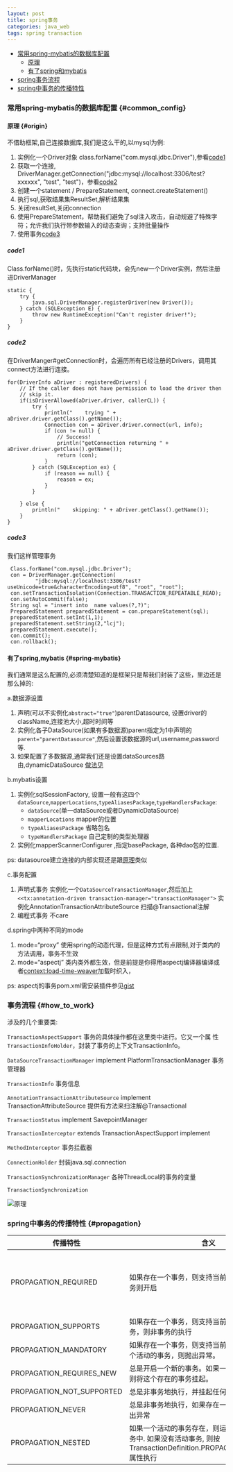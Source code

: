 ```yaml
---
layout: post
title: spring事务
categories: java_web
tags: spring transaction
---
```


*   [常用spring-mybatis的数据库配置](#common_config)
    *   [原理](#origin)
    *   [有了spring和mybatis](#spring-mybatis)
*   [spring事务流程](#how_to_work)
*   [spring中事务的传播特性](#propagation)

### 常用spring-mybatis的数据库配置 {#common_config}

#### 原理 {#origin}

不借助框架,自己连接数据库,我们是这么干的,以mysql为例:

1.  实例化一个Driver对象  class.forName("com.mysql.jdbc.Driver"),参看[code1](#code1)
2.  获取一个连接, DriverManager.getConnection("jdbc:mysql://localhost:3306/test?xxxxxx", "test", "test")，参看[code2](#code2)
3.  创建一个statement / PrepareStatement, connect.createStatement()
4.  执行sql,获取结果集ResultSet,解析结果集
5.  关闭resultSet,关闭connection
6.  使用PrepareStatement，帮助我们避免了sql注入攻击，自动规避了特殊字符；允许我们执行带参数输入的动态查询；支持批量操作
7.  使用事务[code3](#code3)

##### code1

Class.forName()时，先执行static代码块，会先new一个Driver实例，然后注册进DriverManager

    static {
        try {
            java.sql.DriverManager.registerDriver(new Driver());
        } catch (SQLException E) {
            throw new RuntimeException("Can't register driver!");
        }
    }

##### code2

在DriverManger#getConnection时，会遍历所有已经注册的Drivers，调用其connect方法进行连接。

    for(DriverInfo aDriver : registeredDrivers) {
        // If the caller does not have permission to load the driver then
        // skip it.
        if(isDriverAllowed(aDriver.driver, callerCL)) {
            try {
                println("    trying " + aDriver.driver.getClass().getName());
                Connection con = aDriver.driver.connect(url, info);
                if (con != null) {
                    // Success!
                    println("getConnection returning " + aDriver.driver.getClass().getName());
                    return (con);
                }
            } catch (SQLException ex) {
                if (reason == null) {
                    reason = ex;
                }
            }

        } else {
            println("    skipping: " + aDriver.getClass().getName());
        }
    }

##### code3

我们这样管理事务

     Class.forName("com.mysql.jdbc.Driver");
     con = DriverManager.getConnection(
             "jdbc:mysql://localhost:3306/test?useUnicode=true&characterEncoding=utf8", "root", "root");
     con.setTransactionIsolation(Connection.TRANSACTION_REPEATABLE_READ);
     con.setAutoCommit(false);
     String sql = "insert into  name values(?,?)";
     PreparedStatement preparedStatement = con.prepareStatement(sql);
     preparedStatement.setInt(1,1);
     preparedStatement.setString(2,"lcj");
     preparedStatement.execute();
     con.commit();
     con.rollback();


#### 有了spring,mybatis {#spring-mybatis}

我们通常是这么配置的,必须清楚知道的是框架只是帮我们封装了这些，里边还是那么掉的:

a.数据源设置

1.  声明(可以不实例化`abstract="true"`)parentDatasource, 设置driver的className,连接池大小,超时时间等
2.  实例化各子DataSource(如果有多数据源)parent指定为1中声明的 `parent="parentDatasource"`,然后设置该数据源的url,username,password等.
3.  如果配置了多数据源,通常我们还是设置dataSources路由,dynamicDataSource [做法见](/2015/12/28/spring_databases)

b.mybatis设置

1.  实例化sqlSessionFactory, 设置一般有这四个`dataSource`,`mapperLocations`,`typeAliasesPackage`,`typeHandlersPackage`:
    *   `dataSource`(单一dataSource或者DynamicDataSource)
    *   `mapperLocations` mapper的位置
    *   `typeAliasesPackage`  省略包名
    *   `typeHandlersPackage` 自己定制的类型处理器
2.  实例化mapperScannerConfigurer ,指定basePackage, 各种dao包的位置.

ps:  datasource建立连接的内部实现还是跟[原理](#origin)类似

c.事务配置

1.  声明式事务 实例化一个`DataSourceTransactionManager`,然后加上`<<tx:annotation-driven transaction-manager="transactionManager">` 实例化AnnotationTransactionAttributeSource 扫描@Transactional注解
2.  编程式事务 不care

d.spring中两种不同的mode

1.  mode=“proxy” 使用spring的动态代理，但是这种方式有点限制,对于类内的方法调用，事务不生效
2.  mode=“aspectj” 类内类外都生效，但是前提是你得用aspectj编译器编译或者<context:load-time-weaver>加载时织入，

ps: aspectj的事务pom.xml需安装插件参见[gist](https://gist.github.com/lcj1992/ea228aa0a9415f0bc6675a9c4cb0dc81)

### 事务流程 {#how_to_work}

涉及的几个重要类:

`TransactionAspectSupport`  事务的具体操作都在这里类中进行。它又一个属
性`TransactionInfoHolder`，封装了事务的上下文TransactionInfo。

`DataSourceTransactionManager` implement PlatformTransactionManager  事务管理器

`TransactionInfo`  事务信息

`AnnotationTransactionAttributeSource` implement TransactionAttributeSource      提供有方法来扫注解@Transactional

`TransactionStatus` implement SavepointManager

`TransactionInterceptor` extends TransactionAspectSupport implement

`MethodInterceptor`  事务拦截器

`ConnectionHolder` 封装java.sql.connection

`TransactionSynchronizationManager` 各种ThreadLocal的事务的变量

`TransactionSynchronization`

![原理](/images/java_web/spring_transaction_source.png)

### spring中事务的传播特性 {#propagation}

|传播特性|含义|场景|
|-|-|-|
|PROPAGATION_REQUIRED|如果存在一个事务，则支持当前事务。如果没有事务则开启|默认的，也基本够用了。|
|PROPAGATION_SUPPORTS|如果存在一个事务，则支持当前事务。如果没有事务，则非事务的执行||
|PROPAGATION_MANDATORY|如果存在一个事务，则支持当前事务。如果没有一个活动的事务，则抛出异常。||
|PROPAGATION_REQUIRES_NEW|总是开启一个新的事务。如果一个事务已经存在，则将这个存在的事务挂起。||
|PROPAGATION_NOT_SUPPORTED|总是非事务地执行，并挂起任何存在的事务。||
|PROPAGATION_NEVER|总是非事务地执行，如果存在一个活动事务，则抛出异常||
|PROPAGATION_NESTED|如果一个活动的事务存在，则运行在一个嵌套的事务中. 如果没有活动事务, 则按TransactionDefinition.PROPAGATION_REQUIRED 属性执行||
